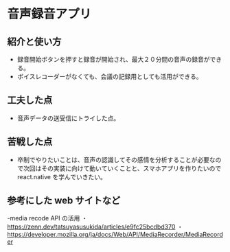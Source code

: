 # 音声録音アプリ

## 紹介と使い方

- 録音開始ボタンを押すと録音が開始され、最大２０分間の音声の録音ができる。
- ボイスレコーダーがなくても、会議の記録用としても活用ができる。

## 工夫した点

- 音声データの送受信にトライした点。

## 苦戦した点

- 卒制でやりたいことは、音声の認識してその感情を分析することが必要なので次回はその実装に向けて動いていくことと、スマホアプリを作りたいので react.native を学んでいきたい。

## 参考にした web サイトなど

-media recode API の活用
・https://zenn.dev/tatsuyasusukida/articles/e9fc25bcdbd370
・https://developer.mozilla.org/ja/docs/Web/API/MediaRecorder/MediaRecorder

